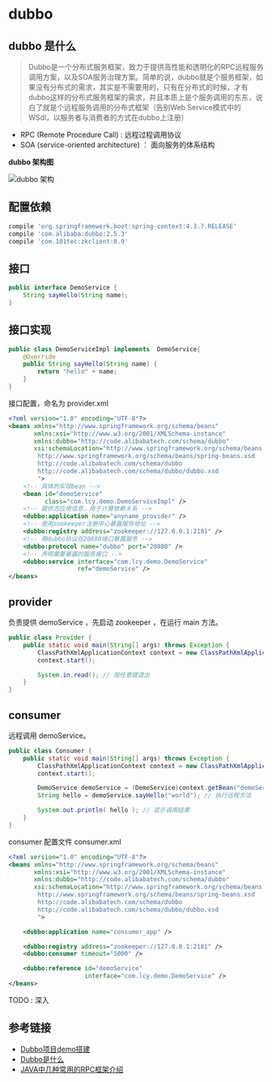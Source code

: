 # dubbo

## dubbo 是什么
> Dubbo是一个分布式服务框架，致力于提供高性能和透明化的RPC远程服务调用方案，以及SOA服务治理方案。简单的说，dubbo就是个服务框架，如果没有分布式的需求，其实是不需要用的，只有在分布式的时候，才有dubbo这样的分布式服务框架的需求，并且本质上是个服务调用的东东，说白了就是个远程服务调用的分布式框架（告别Web Service模式中的WSdl，以服务者与消费者的方式在dubbo上注册）

- RPC (Remote Procedure Call) : 远程过程调用协议
- SOA (service-oriented architecture) ： 面向服务的体系结构

**dubbo 架构图**

![dubbo 架构](http://dubbo.io/dubbo-architecture.jpg-version=1&modificationDate=1330892870000.jpg)

## 配置依赖
```groovy
compile 'org.springframework.boot:spring-context:4.3.7.RELEASE'
compile 'com.alibaba:dubbo:2.5.3'
compile 'com.101tec:zkclient:0.9'
```

## 接口
```java
public interface DemoService {
    String sayHello(String name);
}
```

## 接口实现
```java
public class DemoServiceImpl implements  DemoService{
    @Override
    public String sayHello(String name) {
        return "hello" + name;
    }
}
```

接口配置，命名为 provider.xml
```xml
<?xml version="1.0" encoding="UTF-8"?>
<beans xmlns="http://www.springframework.org/schema/beans"
       xmlns:xsi="http://www.w3.org/2001/XMLSchema-instance"
       xmlns:dubbo="http://code.alibabatech.com/schema/dubbo"
       xsi:schemaLocation="http://www.springframework.org/schema/beans
        http://www.springframework.org/schema/beans/spring-beans.xsd
        http://code.alibabatech.com/schema/dubbo
        http://code.alibabatech.com/schema/dubbo/dubbo.xsd
        ">
    <!-- 具体的实现bean -->
    <bean id="demoService"
          class="com.lcy.demo.DemoServiceImpl" />
    <!-- 提供方应用信息，用于计算依赖关系 -->
    <dubbo:application name="anyname_provider" />
    <!-- 使用zookeeper注册中心暴露服务地址 -->
    <dubbo:registry address="zookeeper://127.0.0.1:2181" />
    <!-- 用dubbo协议在20880端口暴露服务 -->
    <dubbo:protocol name="dubbo" port="20880" />
    <!-- 声明需要暴露的服务接口 -->
    <dubbo:service interface="com.lcy.demo.DemoService"
                   ref="demoService" />
</beans>
```

## provider

负责提供 demoService ，先启动 zookeeper ，在运行 main 方法。

```java
public class Provider {
    public static void main(String[] args) throws Exception {
        ClassPathXmlApplicationContext context = new ClassPathXmlApplicationContext(new String[] {"provider.xml"});
        context.start();

        System.in.read(); // 按任意键退出
    }
}
```

## consumer

远程调用 demoService。

```java
public class Consumer {
    public static void main(String[] args) throws Exception {
        ClassPathXmlApplicationContext context = new ClassPathXmlApplicationContext(new String[] {"consumer.xml"});
        context.start();

        DemoService demoService = (DemoService)context.getBean("demoService"); // 获取远程服务代理
        String hello = demoService.sayHello("world"); // 执行远程方法

        System.out.println( hello ); // 显示调用结果
    }
}
```

consumer 配置文件 consumer.xml
```xml
<?xml version="1.0" encoding="UTF-8"?>
<beans xmlns="http://www.springframework.org/schema/beans"
       xmlns:xsi="http://www.w3.org/2001/XMLSchema-instance"
       xmlns:dubbo="http://code.alibabatech.com/schema/dubbo"
       xsi:schemaLocation="http://www.springframework.org/schema/beans
        http://www.springframework.org/schema/beans/spring-beans.xsd
        http://code.alibabatech.com/schema/dubbo
        http://code.alibabatech.com/schema/dubbo/dubbo.xsd
        ">

    <dubbo:application name="consumer_app" />

    <dubbo:registry address="zookeeper://127.0.0.1:2181" />
    <dubbo:consumer timeout="5000" />

    <dubbo:reference id="demoService"
                     interface="com.lcy.demo.DemoService" />
</beans>
```

TODO : 深入

## 参考链接
- [Dubbo项目demo搭建](http://www.cnblogs.com/fri-yu/p/5981436.html)
- [Dubbo是什么](http://blog.csdn.net/ichsonx/article/details/39008519)
- [JAVA中几种常用的RPC框架介绍](http://blog.csdn.net/zhaowen25/article/details/45443951)
